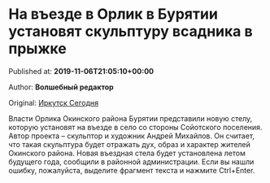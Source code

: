 
# На въезде в Орлик в Бурятии установят скульптуру всадника в прыжке

Published at: **2019-11-06T21:05:10+00:00**

Author: **Волшебный редактор**

Original: [Иркутск Сегодня](https://irk.today/2019/11/07/na-vezde-v-orlik-v-burjati-ustanovjat-skulpturu-skulpturu-vsadnika-v-pryzhke/)

Власти Орлика Окинского района Бурятии представили новую стелу, которую установят на въезде в село со стороны Сойотского поселения.
Автор проекта – скульптор и художник Андрей Михайлов. Он считает, что такая скульптура будет отражать дух, образ и характер жителей Окинского района.
Новая въездная стела будет установлена летом будущего года, сообщили в районной администрации.
Если вы нашли ошибку, пожалуйста, выделите фрагмент текста и нажмите Ctrl+Enter.
